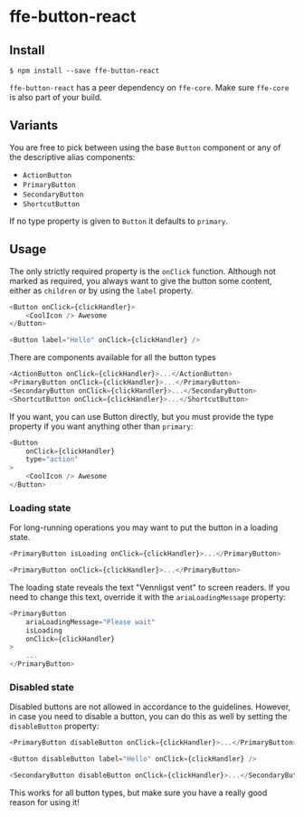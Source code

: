# ffe-button-react

## Install

```
$ npm install --save ffe-button-react
```

`ffe-button-react` has a peer dependency on `ffe-core`. Make sure `ffe-core` is also part of your build.

## Variants

You are free to pick between using the base `Button` component or any of the descriptive alias components:

* `ActionButton`
* `PrimaryButton`
* `SecondaryButton`
* `ShortcutButton`

If no type property is given to `Button` it defaults to `primary`.

## Usage

The only strictly required property is the `onClick` function. Although not marked as required, you always want
to give the button some content, either as `children` or by using the `label` property.

```javascript
<Button onClick={clickHandler}>
    <CoolIcon /> Awesome
</Button>

<Button label="Hello" onClick={clickHandler} />
```

There are components available for all the button types

```javascript
<ActionButton onClick={clickHandler}>...</ActionButton>
<PrimaryButton onClick={clickHandler}>...</PrimaryButton>
<SecondaryButton onClick={clickHandler}>...</SecondaryButton>
<ShortcutButton onClick={clickHandler}>...</ShortcutButton>
```

If you want, you can use Button directly, but you must provide the type property if you want anything other than `primary`:

```javascript
<Button
    onClick={clickHandler}
    type="action"
>
    <CoolIcon /> Awesome
</Button>
```

### Loading state

For long-running operations you may want to put the button in a loading state.

```javascript
<PrimaryButton isLoading onClick={clickHandler}>...</PrimaryButton>

<PrimaryButton onClick={clickHandler}>...</PrimaryButton>
```

The loading state reveals the text "Vennligst vent" to screen readers.
If you need to change this text, override it with the `ariaLoadingMessage` property:

```javascript
<PrimaryButton
    ariaLoadingMessage="Please wait"
    isLoading
    onClick={clickHandler}
>
    ...
</PrimaryButton>
```


### Disabled state

Disabled buttons are not allowed in accordance to the  guidelines. However, in case you need
to disable a button, you can do this as well by setting the `disableButton` property:

```javascript
<PrimaryButton disableButton onClick={clickHandler}>...</PrimaryButton>

<Button disableButton label="Hello" onClick={clickHandler} />

<SecondaryButton disableButton onClick={clickHandler}>...</SecondaryButton>
```

This works for all button types, but make sure you have a really good reason for using it!
